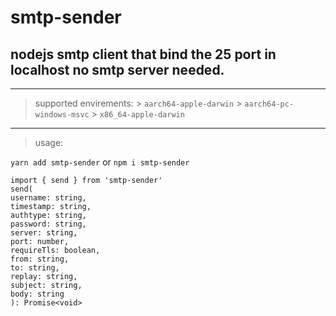 # smtp-sender
## nodejs smtp client that bind the 25 port in localhost no smtp server needed.

-----------------------------

> supported envirements:
    > `aarch64-apple-darwin`
    > `aarch64-pc-windows-msvc`
    > `x86_64-apple-darwin`

-----------------------------

> usage: 

`yarn add smtp-sender` or `npm i smtp-sender`

```
import { send } from 'smtp-sender'
send(
username: string,
timestamp: string, 
authtype: string, 
password: string, 
server: string, 
port: number, 
requireTls: boolean, 
from: string, 
to: string, 
replay: string, 
subject: string, 
body: string
): Promise<void>
```
